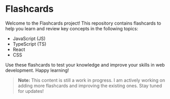 # Flashcards

Welcome to the Flashcards project! This repository contains flashcards to help you learn and review key concepts in the following topics:

- JavaScript (JS)
- TypeScript (TS)
- React
- CSS

Use these flashcards to test your knowledge and improve your skills in web development. Happy learning!

> **Note:** This content is still a work in progress. I am actively working on adding more flashcards and improving the existing ones. Stay tuned for updates!